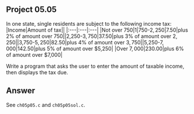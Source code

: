 ## Project 05.05
In one state, single residents are subject to the following income tax:
|Income|Amount of tax||
|:---|:---|:---|
|Not over $750|1% of income||
|$750-$2,250|$7.50|plus 2% of amount over $750|
|$2,250-$3,750|$37.50|plus 3% of amount over $2,250|
|$3,750-$5,250|$82.50|plus 4% of amount over $3,750|
|$5,250-$7,000|$142.50|plus 5% of amount over $5,250|
|Over $7,000|$230.00|plus 6% of amount over $7,000|

Write a program that asks the user to enter the amount of taxable income, then displays the tax due.

## Answer
See ```ch05p05.c``` and ```ch05p05sol.c```.
